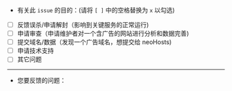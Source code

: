<!--

在提交 issue 之前，你应该仔细阅读文档，看看文档是否已经提供了解决问题的方法。
如果文档不能解决问题，请按照如下的要求提交你的 issue：

- issue 必须勾选下面的复选框，以方便维护者快速处理 issue
- 反馈误杀、数据提交或是申请对一个含有广告的网站进行审查，都必须提供浏览器对于当前页面 console log 的截图、或者移动端抓包记录。必要时提供 Source 和 Network Panel 中有关信息的截图。
- 申请技术支持时，请简明扼要、清晰地说明问题。

所有不符合要求的 issue 会被直接关闭。

-->

* 有关此 `issue` 的目的：(请将 `[ ]` 中的空格替换为 `x` 以勾选)
- [ ] 反馈误杀/申请解封（影响到关键服务的正常运行)
- [ ] 申请审查（申请维护者对一个含广告的网站进行分析和数据完善)
- [ ] 提交域名/数据（发现一个广告域名，想提交给 neoHosts)
- [ ] 申请技术支持
- [ ] 其它问题

---

* 您要反馈的问题：